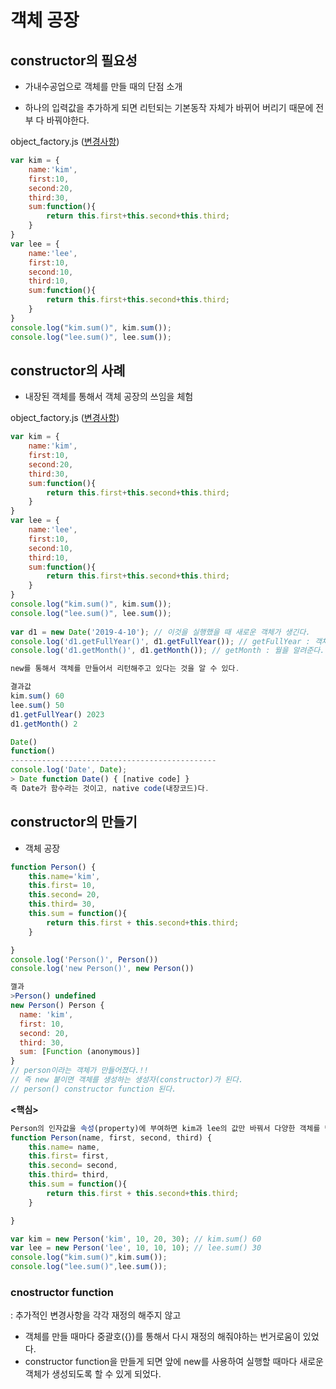 # 객체 공장

## constructor의 필요성

- 가내수공업으로 객체를 만들 때의 단점 소개

 - 하나의 입력값을 추가하게 되면 리턴되는 기본동작 자체가 바뀌어 버리기 때문에 전부 다 바꿔야한다. 

object_factory.js ([변경사항](https://github.com/codingeverybody/javascript-object_oriented_programming/commit/5d585c43f7ed20017142a2c06774f539d56d6210))

```jsx
var kim = {
    name:'kim',
    first:10,
    second:20,
    third:30,
    sum:function(){
        return this.first+this.second+this.third;
    }
}
var lee = {
    name:'lee',
    first:10,
    second:10,
    third:10,
    sum:function(){
        return this.first+this.second+this.third;
    }
}
console.log("kim.sum()", kim.sum());
console.log("lee.sum()", lee.sum());
```

## constructor의 사례

- 내장된 객체를 통해서 객체 공장의 쓰임을 체험

object_factory.js ([변경사항](https://github.com/codingeverybody/javascript-object_oriented_programming/commit/7e313245717feeb303501b672e61781ad61e4386))

```jsx
var kim = {
    name:'kim',
    first:10,
    second:20,
    third:30,
    sum:function(){
        return this.first+this.second+this.third;
    }
}
var lee = {
    name:'lee',
    first:10,
    second:10,
    third:10,
    sum:function(){
        return this.first+this.second+this.third;
    }
}
console.log("kim.sum()", kim.sum());
console.log("lee.sum()", lee.sum());
 
var d1 = new Date('2019-4-10'); // 이것을 실행했을 때 새로운 객체가 생긴다. 
console.log('d1.getFullYear()', d1.getFullYear()); // getFullYear : 객체(d1)에게 연도를 물어본다. 
console.log('d1.getMonth()', d1.getMonth()); // getMonth : 월을 알려준다. 0부터 카운팅한다.

new를 통해서 객체를 만들어서 리턴해주고 있다는 것을 알 수 있다. 
```

```jsx
결과값
kim.sum() 60
lee.sum() 50
d1.getFullYear() 2023
d1.getMonth() 2
```

```jsx
Date()
function() 
----------------------------------------------
console.log('Date', Date); 
> Date function Date() { [native code] }
즉 Date가 함수라는 것이고, native code(내장코드)다. 
```

## constructor의 만들기

- 객체 공장

```jsx
function Person() {
    this.name='kim',
    this.first= 10,
    this.second= 20,
    this.third= 30,
    this.sum = function(){
        return this.first + this.second+this.third;
    }

}
console.log('Person()', Person())
console.log('new Person()', new Person())

껼과
>Person() undefined
new Person() Person {
  name: 'kim',
  first: 10,
  second: 20,
  third: 30,
  sum: [Function (anonymous)]
} 
// person이라는 객체가 만들어졌다.!!
// 즉 new 붙이면 객체를 생성하는 생성자(constructor)가 된다.
// person() constructor function 된다.   
```

**<핵심>**

```jsx
Person의 인자값을 속성(property)에 부여하면 kim과 lee의 값만 바꿔서 다양한 객체를 만들 수 있다. 
function Person(name, first, second, third) {
    this.name= name,
    this.first= first,
    this.second= second,
    this.third= third,
    this.sum = function(){
        return this.first + this.second+this.third;
    }

}

var kim = new Person('kim', 10, 20, 30); // kim.sum() 60
var lee = new Person('lee', 10, 10, 10); // lee.sum() 30
console.log("kim.sum()",kim.sum());
console.log("lee.sum()",lee.sum());
```

### cnostructor function

: 추가적인 변경사항을 각각 재정의 해주지 않고 

- 객체를 만들 때마다 중괄호({})를 통해서 다시 재정의 해줘야하는 번거로움이 있었다.
- constructor function을 만들게 되면 앞에 new를 사용하여 실행할 때마다 새로운 객체가 생성되도록 할 수 있게 되었다.